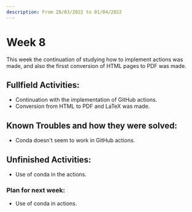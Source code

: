 ```yaml
---
description: From 28/03/2022 to 01/04/2022
---
```


# Week 8

This week the continuation of studying how to implement actions was made, and
also the firsst conversion of HTML pages to PDF was made.

## Fullfield Activities:

* Continuation with the implementation of GitHub actions.
* Conversion from HTML to PDF and LaTeX was made.

## Known Troubles and how they were solved:

* Conda doesn't seem to work in GitHub actions.

## Unfinished Activities:

* Use of conda in the actions.

### Plan for next week:

* Use of conda in actions.
